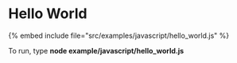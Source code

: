 # Hello World

{% embed include file="src/examples/javascript/hello_world.js" %}

To run, type **node example/javascript/hello_world.js**


